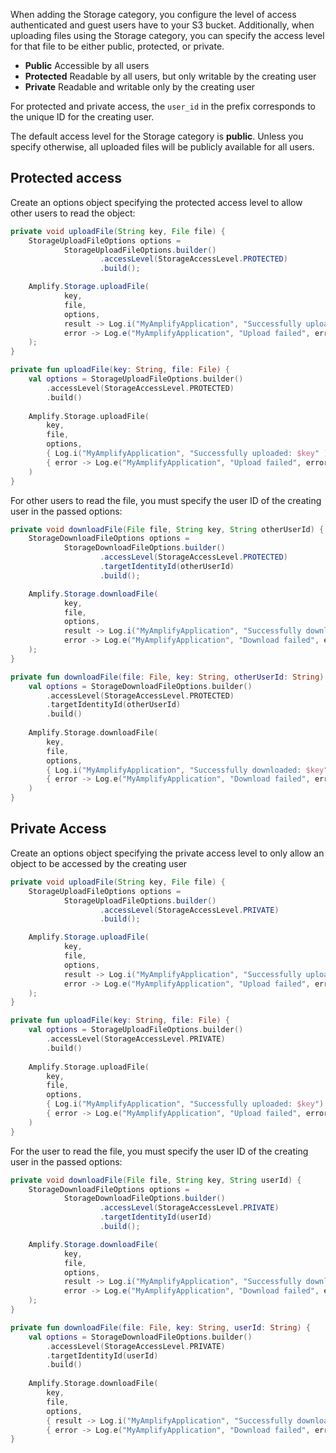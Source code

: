  When adding the Storage category, you configure the level of access authenticated and guest users have to your S3 bucket. Additionally, when uploading files using the Storage category, you can specify the access level for that file to be either public, protected, or private.

- **Public** Accessible by all users
- **Protected** Readable by all users, but only writable by the creating user
- **Private** Readable and writable only by the creating user

For protected and private access, the `user_id` in the prefix corresponds to the unique ID for the creating user.

<amplify-callout>

The default access level for the Storage category is **public**. Unless you specify otherwise, all uploaded files will be publicly available for all users.

</amplify-callout>

## Protected access

Create an options object specifying the protected access level to allow other users to read the object:

<amplify-block-switcher>
<amplify-block name="Java">

```java
private void uploadFile(String key, File file) {
    StorageUploadFileOptions options =
            StorageUploadFileOptions.builder()
                    .accessLevel(StorageAccessLevel.PROTECTED)
                    .build();

    Amplify.Storage.uploadFile(
            key,
            file,
            options,
            result -> Log.i("MyAmplifyApplication", "Successfully uploaded: " + key),
            error -> Log.e("MyAmplifyApplication", "Upload failed", error)
    );
}
```

</amplify-block>
<amplify-block name="Kotlin">

```kotlin
private fun uploadFile(key: String, file: File) {
    val options = StorageUploadFileOptions.builder()
        .accessLevel(StorageAccessLevel.PROTECTED)
        .build()
    
    Amplify.Storage.uploadFile(
        key,
        file,
        options,
        { Log.i("MyAmplifyApplication", "Successfully uploaded: $key" )},
        { error -> Log.e("MyAmplifyApplication", "Upload failed", error)}
    )
}
```

</amplify-block>
</amplify-block-switcher>

For other users to read the file, you must specify the user ID of the creating user in the passed options:

<amplify-block-switcher>
<amplify-block name="Java">

```java
private void downloadFile(File file, String key, String otherUserId) {
    StorageDownloadFileOptions options =
            StorageDownloadFileOptions.builder()
                    .accessLevel(StorageAccessLevel.PROTECTED)
                    .targetIdentityId(otherUserId)
                    .build();

    Amplify.Storage.downloadFile(
            key,
            file,
            options,
            result -> Log.i("MyAmplifyApplication", "Successfully downloaded: " + key),
            error -> Log.e("MyAmplifyApplication", "Download failed", error)
    );
}
```

</amplify-block>
<amplify-block name="Kotlin">

```kotlin
private fun downloadFile(file: File, key: String, otherUserId: String) {
    val options = StorageDownloadFileOptions.builder()
        .accessLevel(StorageAccessLevel.PROTECTED)
        .targetIdentityId(otherUserId)
        .build()
    
    Amplify.Storage.downloadFile(
        key,
        file,
        options,
        { Log.i("MyAmplifyApplication", "Successfully downloaded: $key") },
        { error -> Log.e("MyAmplifyApplication", "Download failed", error) }
    )
}
```

</amplify-block>
</amplify-block-switcher>

## Private Access

Create an options object specifying the private access level to only allow an object to be accessed by the creating user

<amplify-block-switcher>
<amplify-block name="Java">

```java
private void uploadFile(String key, File file) {
    StorageUploadFileOptions options =
            StorageUploadFileOptions.builder()
                    .accessLevel(StorageAccessLevel.PRIVATE)
                    .build();

    Amplify.Storage.uploadFile(
            key,
            file,
            options,
            result -> Log.i("MyAmplifyApplication", "Successfully uploaded: " + key,
            error -> Log.e("MyAmplifyApplication", "Upload failed", error)
    );
}
```

</amplify-block>
<amplify-block name="Kotlin">

```kotlin
private fun uploadFile(key: String, file: File) {
    val options = StorageUploadFileOptions.builder()
        .accessLevel(StorageAccessLevel.PRIVATE)
        .build()
    
    Amplify.Storage.uploadFile(
        key,
        file,
        options,
        { Log.i("MyAmplifyApplication", "Successfully uploaded: $key") },
        { error -> Log.e("MyAmplifyApplication", "Upload failed", error)}
    )
}
```

</amplify-block>
</amplify-block-switcher>

For the user to read the file, you must specify the user ID of the creating user in the passed options:

<amplify-block-switcher>
<amplify-block name="Java">

```java
private void downloadFile(File file, String key, String userId) {
    StorageDownloadFileOptions options =
            StorageDownloadFileOptions.builder()
                    .accessLevel(StorageAccessLevel.PRIVATE)
                    .targetIdentityId(userId)
                    .build();

    Amplify.Storage.downloadFile(
            key,
            file,
            options,
            result -> Log.i("MyAmplifyApplication", "Successfully downloaded: " + key),
            error -> Log.e("MyAmplifyApplication", "Download failed", error)
    );
}
```

</amplify-block>
<amplify-block name="Kotlin">

```kotlin
private fun downloadFile(file: File, key: String, userId: String) {
    val options = StorageDownloadFileOptions.builder()
        .accessLevel(StorageAccessLevel.PRIVATE)
        .targetIdentityId(userId)
        .build()
    
    Amplify.Storage.downloadFile(
        key,
        file,
        options,
        { result -> Log.i("MyAmplifyApplication", "Successfully downloaded: $key") },
        { error -> Log.e("MyAmplifyApplication", "Download failed", error) }
}
```

</amplify-block>
</amplify-block-switcher>
